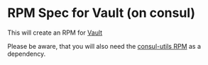 # RPM Spec for Vault (on consul)

This will create an RPM for [Vault](https://www.vaultproject.io/)

Please be aware, that you will also need the [consul-utils RPM](https://github.com/CiscoCloud/consul-utils-rpm) as a dependency.
